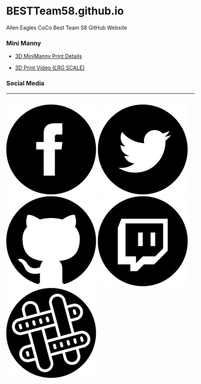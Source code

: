 # BESTTeam58.github.io
Allen Eagles CoCo Best Team 58 GitHub Website

### Mini Manny
- [3D MiniManny Print Details](https://github.com/BESTTeam58/MiniManny3Dprint)

- [3D Print Video (LRG SCALE)](https://bestteam58.github.io/MiniManny3Dprint)


### Social Media
---
[![Facebook FRC Team 5417](src/img/facebook.png "Facebook FRC Team 5417")](fbook)
[![Eagle Robotics @BESTteam58](src/img/twitter.png "Eagle Robotics @BESTteam58")](twitter)
[![BESTteam58 @ GitHub.com](src/img/github.png "GitHub : @BESTteam58")](github-redirect)
[![BESTteam58 on Twitch.com](src/img/twitch.png "Twitch : @BESTteam58")](twitch)
[![Eagle Robotics on #slack](src/img/slack.png "#slack : Eagle.Robotics.slack")](slack) 
---
